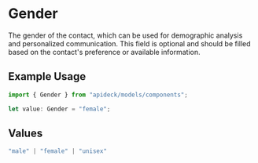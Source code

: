 # Gender

The gender of the contact, which can be used for demographic analysis and personalized communication. This field is optional and should be filled based on the contact's preference or available information.

## Example Usage

```typescript
import { Gender } from "apideck/models/components";

let value: Gender = "female";
```

## Values

```typescript
"male" | "female" | "unisex"
```